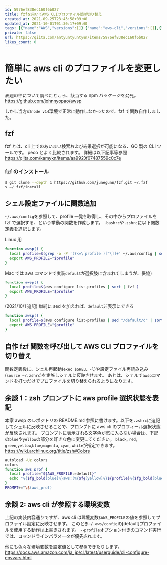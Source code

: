 ```yaml
---
id: 5976ef838ec160f6b027
title: fzfを用いてAWS CLIプロファイル簡単切り替え
created_at: 2021-09-25T23:43:58+09:00
updated_at: 2021-10-01T01:30:17+09:00
tags: [{"name":"AWS","versions":[]},{"name":"aws-cli","versions":[]},{"name":"fzf","versions":[]}]
private: false
url: https://qiita.com/antyuntyuntyun/items/5976ef838ec160f6b027
likes_count: 0
---
```



# 簡単に aws cli のプロファイルを変更したい

表題の件について調べたところ、該当する npm パッケージを発見。
https://github.com/johnnyopao/awsp

しかし当方の`node v14`環境で正常に動作しなかったので、fzf で関数自作しました。

## fzf

fzf とは、cli 上でのあいまい検索および結果選択が可能になる、GO 製の CLI ツールです。
peco とよく比較されます。
詳細は以下記事等参照
https://qiita.com/kamykn/items/aa9920f07487559c0c7e

### fzf のインストール

```bash
$ git clone --depth 1 https://github.com/junegunn/fzf.git ~/.fzf
$ ~/.fzf/install
```

## シェル設定ファイルに関数追加

`~/.aws/config`を参照して、profile 一覧を取得し、その中からプロファイルを fzf で選択する、という挙動の関数を作成します。
`.bashrc`や`.zshrc`に以下関数定義を追記します。

Linux 用

```bash
function awsp() {
  local profile=$(grep -o -P '(?<=\[profile )[^\]]+' ~/.aws/config | sort | fzf )
  export AWS_PROFILE="$profile"
}
```

Mac では aws コマンドで実装`default`が選択肢に含まれてしまうが、妥協)

```bash
function awsp() {
  local profile=$(aws configure list-profiles | sort | fzf )
  export AWS_PROFILE="$profile"
}
```

(2021/10/1 追記)
単純に sed を加えれば、`default`非表示にできる

```bash
function awsp() {
  local profile=$(aws configure list-profiles | sed "/default/d" | sort | fzf )
  export AWS_PROFILE="$profile"
}
```

## 自作 fzf 関数を呼び出して AWS CLI プロファイルを切り替え

関数定義後に、シェル再起動(`exec $SHELL -l`)や設定ファイル再読み込み(`source ~/.zshrc`)を実施しシェルに反映させます。
あとは、シェルで`awsp`コマンドを打つだけでプロファイルを切り替えられるようになります。

## 余談 1：zsh プロンプトに aws profile 選択状態を表記

本家 awsp のレポジトリの README.md 参照に書けます。以下を`.zshrc`に追記してシェルに反映させることで、プロンプトに aws cli のプロフィール選択状態が反映されます。
プロンプトに表示される文字色が気に入らない場合は、下記の`blue`や`yellow`の部分を好きな色に変更してください。
`black`, `red`, `green`,`yellow`,`blue`,`magenta`, `cyan`, `white`が指定できます。
https://wiki.archlinux.org/title/zsh#Colors

```bash
autoload -Uz colors
colors
function aws_prof {
  local profile="${AWS_PROFILE:=default}"
  echo "%{$fg_bold[blue]%}aws:(%{$fg[yellow]%}${profile}%{$fg_bold[blue]%})%{$reset_color%} "
}
PROMPT+="\$(aws_prof)
```

## 余談 2: aws cli が参照する環境変数

上記の実装内容通りですが、aws cli は環境変数`$AWS_PROFILE`の値を参照してプロファイル設定に反映させます。
このとき`~/.aws/config`の[default]プロファイルを使用する動作は上書きされます。
`--profile`オプション付きのコマンド実行では、コマンドラインパラメータが優先されます。

他にも色々な環境変数を設定値として参照できたりします。
https://docs.aws.amazon.com/ja_jp/cli/latest/userguide/cli-configure-envvars.html
